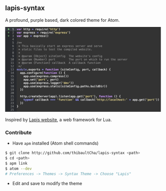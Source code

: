 ## lapis-syntax

A profound, purple based, dark colored theme for Atom.

![lapis-syntax](screenshot.png)

Inspired by [Lapis website](http://leafo.net/lapis/), a web framework for Lua.

### Contribute
- Have `apm` installed (Atom shell commands)
```bash
$ git clone http://github.com/thibaultCha/lapis-syntax <path>
$ cd <path>
$ apm link
$ atom --dev
# Preferences -> Themes -> Syntax Theme -> Choose "Lapis"
```
- Edit and save to modify the theme
